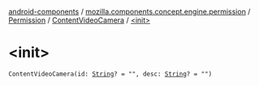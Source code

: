 [android-components](../../../index.md) / [mozilla.components.concept.engine.permission](../../index.md) / [Permission](../index.md) / [ContentVideoCamera](index.md) / [&lt;init&gt;](./-init-.md)

# &lt;init&gt;

`ContentVideoCamera(id: `[`String`](https://kotlinlang.org/api/latest/jvm/stdlib/kotlin/-string/index.html)`? = "", desc: `[`String`](https://kotlinlang.org/api/latest/jvm/stdlib/kotlin/-string/index.html)`? = "")`